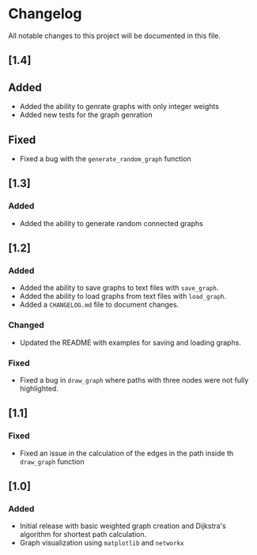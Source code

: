 # Changelog

All notable changes to this project will be documented in this file.

## [1.4]

## Added

- Added the ability to genrate graphs with only integer weights
- Added new tests for the graph genration

## Fixed

- Fixed a bug with the `generate_random_graph` function

## [1.3]

### Added

- Added the ability to generate random connected graphs

## [1.2]

### Added

- Added the ability to save graphs to text files with `save_graph`.
- Added the ability to load graphs from text files with `load_graph`.
- Added a `CHANGELOG.md` file to document changes.

### Changed

- Updated the README with examples for saving and loading graphs.

### Fixed

- Fixed a bug in `draw_graph` where paths with three nodes were not fully highlighted.

## [1.1]

### Fixed

- Fixed an issue in the calculation of the edges in the path inside th `draw_graph` function

## [1.0]

### Added

- Initial release with basic weighted graph creation and Dijkstra's algorithm for shortest path calculation.
- Graph visualization using `matplotlib` and `networkx`